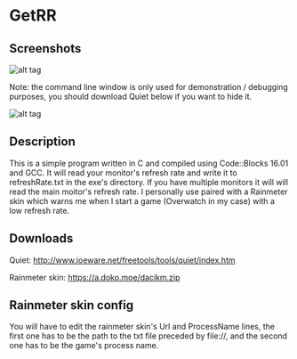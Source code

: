 # GetRR

## Screenshots
![alt tag](https://a.doko.moe/gtpznd.PNG)

Note: the command line window is only used for demonstration / debugging purposes, you should download Quiet below if you want to hide it.

![alt tag](https://a.doko.moe/wruuly.PNG)
## Description
This is a simple program written in C and compiled using Code::Blocks 16.01 and GCC. It will read your monitor's refresh rate and write it to refreshRate.txt in the exe's directory. If you have multiple monitors it will will read the main moitor's refresh rate. I personally use paired with a Rainmeter skin which warns me when I start a game (Overwatch in my case) with a low refresh rate.
## Downloads
Quiet: http://www.joeware.net/freetools/tools/quiet/index.htm

Rainmeter skin: https://a.doko.moe/dacikm.zip
## Rainmeter skin config
You will have to edit the rainmeter skin's Url and ProcessName lines, the first one has to be the path to the txt file preceded by file://, and the second one has to be the game's process name.

